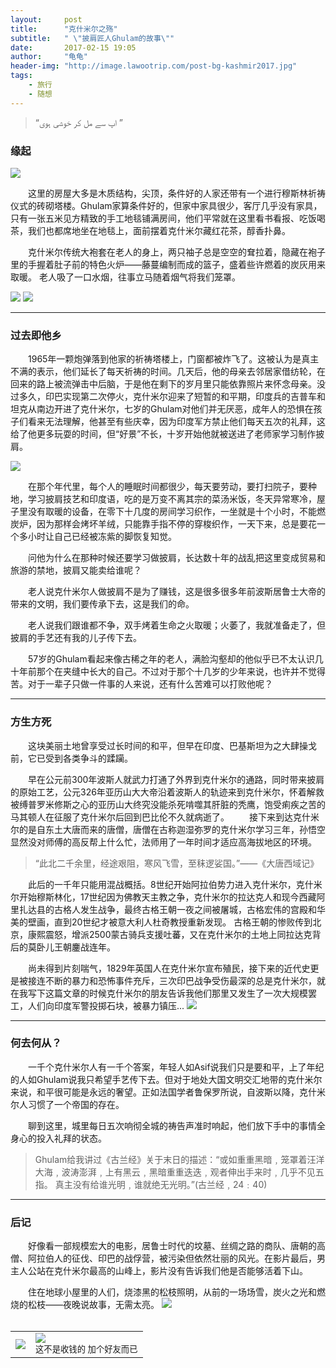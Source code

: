 ```yaml
---
layout:     post
title:      "克什米尔之殇"
subtitle:   " \"披肩匠人Ghulam的故事\""
date:       2017-02-15 19:05
author:     "龟龟"
header-img: "http://image.lawootrip.com/post-bg-kashmir2017.jpg"
tags:
    - 旅行
    - 随想
---
```


> “اپ سے مل کر خوشی ہوی ”


### 缘起
![](http://p1.bqimg.com/567571/f6b44c6abca1eb36.png)

　　这里的房屋大多是木质结构，尖顶，条件好的人家还带有一个进行穆斯林祈祷仪式的砖砌塔楼。Ghulam家算条件好的，但家中家具很少，客厅几乎没有家具，只有一张五米见方精致的手工地毯铺满房间，他们平常就在这里看书看报、吃饭喝茶，我们也都席地坐在地毯上，面前摆着克什米尔藏红花茶，醇香扑鼻。

　　克什米尔传统大袍套在老人的身上，两只袖子总是空空的耷拉着，隐藏在袍子里的手握着肚子前的特色火炉——藤蔓编制而成的篮子，盛着些许燃着的炭灰用来取暖。
老人吸了一口水烟，往事立马随着烟气将我们笼罩。

![](http://p1.bqimg.com/567571/cac33d40135de4f6.png)
![](http://i1.piimg.com/567571/5fdacaed4f06ab67.png)


---

### 过去即他乡

　　1965年一颗炮弹落到他家的祈祷塔楼上，门窗都被炸飞了。这被认为是真主不满的表示，他们延长了每天祈祷的时间。几天后，他的母亲去邻居家借纺轮，在回来的路上被流弹击中后脑，于是他在剩下的岁月里只能依靠照片来怀念母亲。没过多久，印巴实现第二次停火，克什米尔迎来了短暂的和平期，印度兵的吉普车和坦克从南边开进了克什米尔，七岁的Ghulam对他们并无厌恶，成年人的恐惧在孩子们看来无法理解，他甚至有些庆幸，因为印度军方禁止他们每天五次的礼拜，这给了他更多玩耍的时间，但“好景”不长，十岁开始他就被送进了老师家学习制作披肩。

![](http://p1.bpimg.com/567571/f8c0edb5bea2054e.png)

　　在那个年代里，每个人的睡眠时间都很少，每天要劳动，要打扫院子，要种地，学习披肩技艺和印度语，吃的是万变不离其宗的菜汤米饭，冬天异常寒冷，屋子里没有取暖的设备，在零下十几度的房间学习织作，一坐就是十个小时，不能燃炭炉，因为那样会烤坏羊绒，只能靠手指不停的穿梭织作，一天下来，总是要花一个多小时让自己已经被冻紫的脚恢复知觉。

　　问他为什么在那种时候还要学习做披肩，长达数十年的战乱把这里变成贸易和旅游的禁地，披肩又能卖给谁呢？

　　老人说克什米尔人做披肩不是为了赚钱，这是很多很多年前波斯居鲁士大帝的带来的文明，我们要传承下去，这是我们的命。

　　老人说我们跟谁都不争，双手烤着生命之火取暖；火萎了，我就准备走了，但披肩的手艺还有我的儿子传下去。

　　57岁的Ghulam看起来像古稀之年的老人，满脸沟壑却的他似乎已不太认识几十年前那个在夹缝中长大的自己。不过对于那个十几岁的少年来说，也许并不觉得苦。对于一辈子只做一件事的人来说，还有什么苦难可以打败他呢？

---
### 方生方死
　　这块美丽土地曾享受过长时间的和平，但早在印度、巴基斯坦为之大肆操戈前，它已受到各类争斗的蹂躏。

　　早在公元前300年波斯人就武力打通了外界到克什米尔的通路，同时带来披肩的原始工艺，公元326年亚历山大大帝沿着波斯人的轨迹来到克什米尔，怀着解救被缚普罗米修斯之心的亚历山大终究没能杀死啃噬其肝脏的秃鹰，饱受痢疾之苦的马其顿人在征服了克什米尔后回到巴比伦不久就病逝了。
　　接下来到达克什米尔的是自东土大唐而来的唐僧，唐僧在古称迦湿弥罗的克什米尔学习三年，孙悟空显然没对师傅的高反帮上什么忙，法师用了一年时间才适应高海拔地区的环境。

>“此北二千余里，经途艰阻，寒风飞雪，至秣逻娑国。”——《大唐西域记》

　　此后的一千年只能用混战概括。8世纪开始阿拉伯势力进入克什米尔，克什米尔开始穆斯林化，17世纪因为佛教天主教之争，克什米尔的拉达克人和现今西藏阿里扎达县的古格人发生战争，最终古格王朝一夜之间被屠城，古格宏伟的宫殿和华美的壁画，直到20世纪才被意大利人杜奇教授重新发现。
古格王朝的惨败传到北京，康熙震怒，增派2500蒙古骑兵支援吐蕃，又在克什米尔的土地上同拉达克背后的莫卧儿王朝鏖战连年。

　　尚未得到片刻喘气，1829年英国人在克什米尔宣布殖民，接下来的近代史更是被接连不断的暴力和恐怖事件充斥，三次印巴战争受伤最深的总是克什米尔，就在我写下这篇文章的时候克什米尔的朋友告诉我他们那里又发生了一次大规模罢工，人们向印度军警投掷石块，被暴力镇压...
![](http://i1.piimg.com/567571/d31f4a653ff1efe7.png)

---
### 何去何从？

　　一千个克什米尔人有一千个答案，年轻人如Asif说我们只是要和平，上了年纪的人如Ghulam说我只希望手艺传下去。但对于地处大国文明交汇地带的克什米尔来说，和平很可能是永远的奢望。正如法国学者鲁保罗所说，自波斯以降，克什米尔人习惯了一个帝国的存在。

　　聊到这里，城里每日五次响彻全城的祷告声准时响起，他们放下手中的事情全身心的投入礼拜的状态。

>Ghulam给我讲过《古兰经》关于末日的描述：“或如重重黑暗﹐笼罩着汪洋大海﹐波涛澎湃﹐上有黑云﹐黑暗重重迭迭﹐观者伸出手来时﹐几乎不见五指。 真主没有给谁光明﹐谁就绝无光明。”(古兰经﹐24﹕40)

---
### 后记

　　好像看一部规模宏大的电影，居鲁士时代的坟墓、丝绸之路的商队、唐朝的高僧、阿拉伯人的征伐、印巴的战俘营，被污染但依然壮丽的风光。在影片最后，男主人公站在克什米尔最高的山峰上，影片没有告诉我们他是否能够活着下山。

　　住在地球小屋里的人们，烧漆黑的松枝照明，从前的一场场雪，炭火之光和燃烧的松枝——夜晚说故事，无需太亮。
![](http://p1.bqimg.com/567571/e18f0ca8b67baf1e.png)
<br />
<br />
<table>
<tr>
<td>
<img src="http://image.lawootrip.com/0%20%2837%29.gif"> </td>
<td>
<img src="http://image.lawootrip.com/1490924677.png"><div><small class="img-hint">这不是收钱的  加个好友而已</small></div></td>
</tr>
</table>
